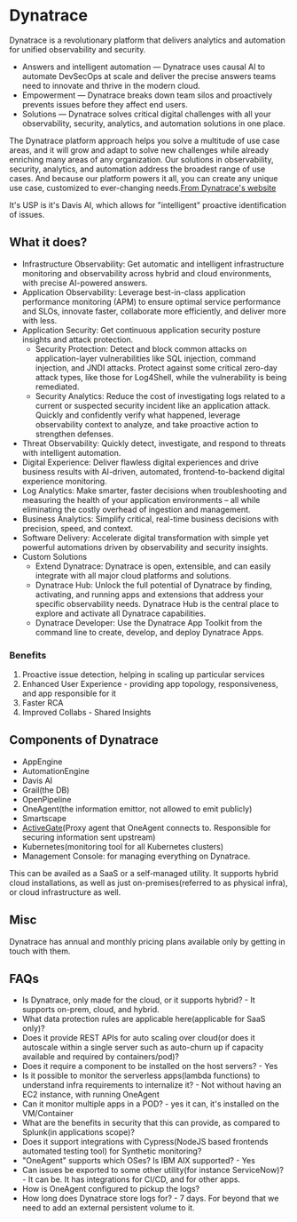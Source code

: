 # Dynatrace

Dynatrace is a revolutionary platform that delivers analytics and automation for unified observability and security.

- Answers and intelligent automation — Dynatrace uses causal AI to automate DevSecOps at scale and deliver the precise answers teams need to innovate and thrive in the modern cloud.
- Empowerment — Dynatrace breaks down team silos and proactively prevents issues before they affect end users.
- Solutions — Dynatrace solves critical digital challenges with all your observability, security, analytics, and automation solutions in one place.

The Dynatrace platform approach helps you solve a multitude of use case areas, and it will grow and adapt to solve new challenges while already enriching many areas of any organization. Our solutions in observability, security, analytics, and automation address the broadest range of use cases. And because our platform powers it all, you can create any unique use case, customized to ever-changing needs.[From Dynatrace's website](https://docs.dynatrace.com/docs/discover-dynatrace/what-is-dynatrace)

It's USP is it's Davis AI, which allows for "intelligent" proactive identification of issues.

## What it does?

- Infrastructure Observability: Get automatic and intelligent infrastructure monitoring and observability across hybrid and cloud environments, with precise AI-powered answers.
- Application Observability: Leverage best-in-class application performance monitoring (APM) to ensure optimal service performance and SLOs, innovate faster, collaborate more efficiently, and deliver more with less.
- Application Security: Get continuous application security posture insights and attack protection.
    - Security Protection: Detect and block common attacks on application-layer vulnerabilities like SQL injection, command injection, and JNDI attacks. Protect against some critical zero-day attack types, like those for Log4Shell, while the vulnerability is being remediated.
    - Security Analytics: Reduce the cost of investigating logs related to a current or suspected security incident like an application attack. Quickly and confidently verify what happened, leverage observability context to analyze, and take proactive action to strengthen defenses.
- Threat Observability: Quickly detect, investigate, and respond to threats with intelligent automation.
- Digital Experience: Deliver flawless digital experiences and drive business results with AI-driven, automated, frontend-to-backend digital experience monitoring.
- Log Analytics: Make smarter, faster decisions when troubleshooting and measuring the health of your application environments – all while eliminating the costly overhead of ingestion and management.
- Business Analytics: Simplify critical, real-time business decisions with precision, speed, and context.
- Software Delivery: Accelerate digital transformation with simple yet powerful automations driven by observability and security insights.
- Custom Solutions
    - Extend Dynatrace: Dynatrace is open, extensible, and can easily integrate with all major cloud platforms and solutions.
    - Dynatrace Hub: Unlock the full potential of Dynatrace by finding, activating, and running apps and extensions that address your specific observability needs. Dynatrace Hub is the central place to explore and activate all Dynatrace capabilities.
    - Dynatrace Developer﻿: Use the Dynatrace App Toolkit from the command line to create, develop, and deploy Dynatrace Apps.

### Benefits

1. Proactive issue detection, helping in scaling up particular services
2. Enhanced User Experience - providing app topology, responsiveness, and app responsible for it
3. Faster RCA
4. Improved Collabs - Shared Insights

## Components of Dynatrace

- AppEngine
- AutomationEngine
- Davis AI
- Grail(the DB)
- OpenPipeline
- OneAgent(the information emittor, not allowed to emit publicly)
- Smartscape
- [ActiveGate](https://docs.dynatrace.com/docs/ingest-from/dynatrace-activegate)(Proxy agent that OneAgent connects to. Responsible for securing information sent upstream)
- Kubernetes(monitoring tool for all Kubernetes clusters)
- Management Console: for managing everything on Dynatrace.

This can be availed as a SaaS or a self-managed utility. It supports hybrid cloud installations, as well as just on-premises(referred to as physical infra), or cloud infrastructure as well.

## Misc

Dynatrace has annual and monthly pricing plans available only by getting in touch with them.

## FAQs

- Is Dynatrace, only made for the cloud, or it supports hybrid? - It supports on-prem, cloud, and hybrid.
- What data protection rules are applicable here(applicable for SaaS only)?
- Does it provide REST APIs for auto scaling over cloud(or does it autoscale within a single server such as auto-churn up if capacity available and required by containers/pod)?
- Does it require a component to be installed on the host servers? - Yes
- Is it possible to monitor the serverless apps(lambda functions) to understand infra requirements to internalize it? - Not without having an EC2 instance, with running OneAgent
- Can it monitor multiple apps in a POD? - yes it can, it's installed on the VM/Container
- What are the benefits in security that this can provide, as compared to Splunk(in applications scope)?
- Does it support integrations with Cypress(NodeJS based frontends automated testing tool) for Synthetic monitoring?
- "OneAgent" supports which OSes? Is IBM AIX supported? - Yes
- Can issues be exported to some other utility(for instance ServiceNow)? - It can be. It has integrations for CI/CD, and for other apps.
- How is OneAgent configured to pickup the logs?
- How long does Dynatrace store logs for? - 7 days. For beyond that we need to add an external persistent volume to it.
